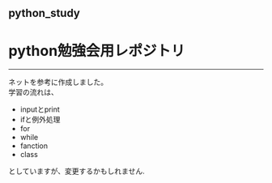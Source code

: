 ## python_study
# python勉強会用レポジトリ
---
ネットを参考に作成しました。  
学習の流れは、  
* inputとprint  
* ifと例外処理  
* for  
* while  
* fanction  
* class

としていますが、変更するかもしれません.  
